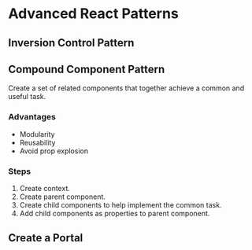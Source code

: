 # Advanced React Patterns

## Inversion Control Pattern

## Compound Component Pattern

Create a set of related components that together achieve a common and useful task.

### Advantages

- Modularity
- Reusability
- Avoid prop explosion

### Steps

1. Create context.
2. Create parent component.
3. Create child components to help implement the common task.
4. Add child components as properties to parent component.

## Create a Portal
